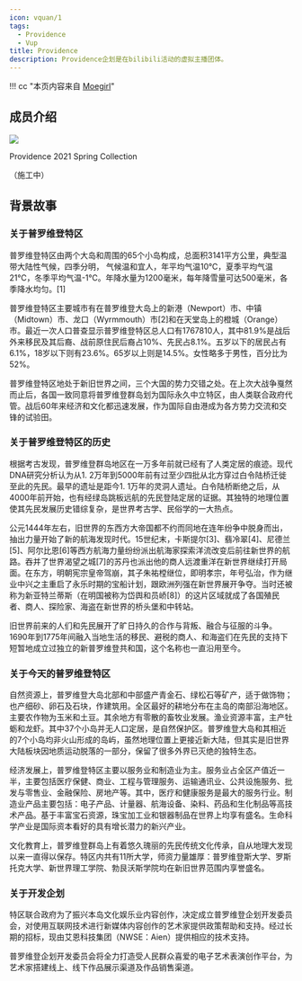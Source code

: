 ```yaml
---
icon: vquan/1
tags:
  - Providence
  - Vup
title: Providence
description: Providence企划是在bilibili活动的虚拟主播团体。
---
```


!!! cc "本页内容来自 [Moegirl](https://zh.moegirl.org.cn/%E6%99%AE%E7%BD%97%E7%BB%B4%E7%99%BB)"


## 成员介绍

![](https://s2.loli.net/2022/04/30/gvyEbtRSr1dITNX.png)

Providence 2021 Spring Collection

（施工中）

## 背景故事

### 关于普罗维登特区

普罗维登特区由两个大岛和周围的65个小岛构成，总面积3141平方公里，典型温带大陆性气候，四季分明， 气候温和宜人，年平均气温10℃，夏季平均气温21℃，冬季平均气温-1℃。年降水量为1200毫米，每年降雪量可达500毫米，各季降水均匀。[1]

普罗维登特区主要城市有在普罗维登大岛上的新港（Newport）市、中镇（Midtown）市、龙口（Wyrmmouth）市[2]和在天堂岛上的橙城（Orange）市。最近一次人口普查显示普罗维登特区总人口有1767810人，其中81.9%是战后外来移民及其后裔、战前原住民后裔占10%、先民占8.1%。五岁以下的居民占有6.1%，18岁以下则有23.6%。65岁以上则是14.5%。女性略多于男性，百分比为52%。

普罗维登特区地处于新旧世界之间，三个大国的势力交错之处。在上次大战争戛然而止后，各国一致同意将普罗维登群岛划为国际永久中立特区，由人类联合政府代管。战后60年来经济和文化都迅速发展，作为国际自由港成为各方势力交流和交锋的试验田。

### 关于普罗维登特区的历史

根据考古发现，普罗维登群岛地区在一万多年前就已经有了人类定居的痕迹。现代DNA研究分析认为从1. 2万年到5000年前有过至少四批从北方穿过白令陆桥迁徙至此的先民。最早的遗址是距今1. 1万年的灵洞人遗址。白令陆桥断绝之后，从4000年前开始，也有经绿岛跳板远航的先民登陆定居的证据。其独特的地理位置使其先民发展历史错综复杂，是世界考古学、民俗学的一大热点。

公元1444年左右，旧世界的东西方大帝国都不约而同地在连年纷争中脱身而出，抽出力量开始了新的航海发现时代。15世纪末，卡斯提尔[3]、翡冷翠[4]、尼德兰[5]、阿尔比恩[6]等西方航海力量纷纷派出航海家探索洋流改变后前往新世界的航路。吞并了世界渴望之城[7]的苏丹也派出他的商人远渡重洋在新世界继续打开局面。在东方，明朝宪宗皇帝驾崩，其子朱祐樘继位，即明孝宗，年号弘治，作为继业中兴之主重启了永乐时期的宝船计划，跟欧洲列强在新世界展开争夺。当时还被称为新亚特兰蒂斯（在明国被称为岱舆和员峤[8]）的这片区域就成了各国殖民者、商人、探险家、海盗在新世界的桥头堡和中转站。

旧世界前来的人们和先民展开了旷日持久的合作与背叛、融合与征服的斗争。1690年到1775年间融入当地生活的移民、避税的商人、和海盗们在先民的支持下短暂地成立过独立的新普罗维登共和国，这个名称也一直沿用至今。

### 关于今天的普罗维登特区

自然资源上，普罗维登大岛北部和中部盛产青金石、绿松石等矿产，适于做饰物；也产细砂、卵石及石块，作建筑用。全区最好的耕地分布在主岛的南部沿海地区。主要农作物为玉米和土豆。其余地方有零散的畜牧业发展。渔业资源丰富，主产牡蛎和龙虾。其中37个小岛并无人口定居，是自然保护区。普罗维登大岛和其相近的7个小岛均非火山形成的岛屿，虽然地理位置上更接近新大陆，但其实是旧世界大陆板块因地质运动脱落的一部分，保留了很多外界已灭绝的独特生态。

经济发展上，普罗维登特区主要以服务业和制造业为主。服务业占全区产值近一半，主要包括医疗保健、商业、工程与管理服务、运输通讯业、公共设施服务、批发与零售业、金融保险、房地产等。其中，医疗和健康服务是最大的服务行业。制造业产品主要包括：电子产品、计量器、航海设备、染料、药品和生化制品等高技术产品。基于丰富宝石资源，珠宝加工业和银器制品在世界上均享有盛名。生命科学产业是国际资本看好的具有增长潜力的新兴产业。

文化教育上，普罗维登群岛上有着悠久瑰丽的先民传统文化传承，自从地理大发现以来一直得以保存。特区内共有11所大学，师资力量雄厚：普罗维登斯大学、罗斯托克大学、新世界理工学院、勃艮沃斯学院均在新旧世界范围内享誉盛名。

### 关于开发企划

特区联合政府为了振兴本岛文化娱乐业内容创作，决定成立普罗维登企划开发委员会，对使用互联网技术进行新媒体内容创作的艺术家提供政策帮助和支持。经过长期的招标，现由艾恩科技集团（NWSE：Aien）提供相应的技术支持。

普罗维登企划开发委员会将全力打造受人民群众喜爱的电子艺术表演创作平台，为艺术家搭建线上、线下作品展示渠道及作品销售渠道。